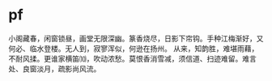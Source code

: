 # pf
小阁藏春，闲窗锁昼，画堂无限深幽。篆香烧尽，日影下帘钩。手种江梅渐好，又何必、临水登楼。无人到，寂寥浑似，何逊在扬州。 从来，知韵胜，难堪雨藉，不耐风揉。更谁家横笛⑽，吹动浓愁。莫恨香消雪减，须信道、扫迹难留。难言处、良窗淡月，疏影尚风流。
